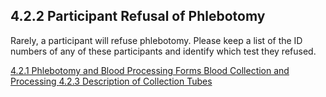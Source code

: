 ## 4.2.2 Participant Refusal of Phlebotomy

Rarely, a participant will refuse phlebotomy.  Please keep a list of the ID numbers of any of these participants and identify which test they refused.


<div class="center">
<div class="btn-group">
  <a href=":pages_path:/manuals/blood-collection-processing/4-02-01-phlebotomy-and-blood-processing-forms.md" class="btn btn-default">
    <span class="glyphicon glyphicon-chevron-left"></span>
    4.2.1 Phlebotomy and Blood Processing Forms
  </a>

  <a href=":pages_path:/manuals/blood-collection-processing" class="btn btn-default">
    <span class="glyphicon glyphicon-chevron-up"></span>
    Blood Collection and Processing
  </a>

  <a href=":pages_path:/manuals/blood-collection-processing/4-02-03-description-of-collection-tubes.md" class="btn btn-success">
    4.2.3 Description of Collection Tubes
    <span class="glyphicon glyphicon-chevron-right"></span>
  </a>
</div>
</div>
